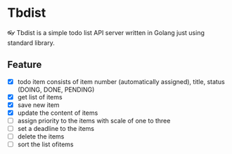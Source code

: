 # Tbdist

:eyeglasses: Tbdist is a simple todo list API server written in Golang just using standard library.

## Feature
- [x] todo item consists of item number (automatically assigned), title, status (DOING, DONE, PENDING)
- [x] get list of items
- [x] save new item
- [x] update the content of items
- [ ] assign priority to the items with scale of one to three
- [ ] set a deadline to the items
- [ ] delete the items
- [ ] sort the list ofitems

